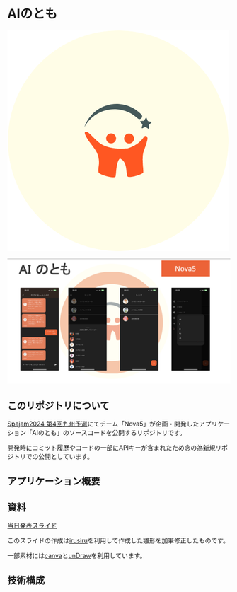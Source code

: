 # AIのとも
![アプリアイコン](./_src/logo_orange_0915110015.png)

![スライド](./_src/img.png)
## このリポジトリについて
[Spajam2024 第4回九州予選](https://spajam.jp/)にてチーム「Nova5」が企画・開発したアプリケーション「AIのとも」のソースコードを公開するリポジトリです。

開発時にコミット履歴やコードの一部にAPIキーが含まれたため念の為新規リポジトリでの公開としています。

## アプリケーション概要


## 資料

[当日発表スライド](https://drive.google.com/file/d/1j7q1XPtnWSwX1kKWIUGfTk2wkzQ2UUOJ/view?usp=sharing)

このスライドの作成は[irusiru](https://irusiru.jp/)を利用して作成した雛形を加筆修正したものです。

一部素材には[canva](https://www.canva.com/)と[unDraw](https://undraw.co/)を利用しています。

## 技術構成


